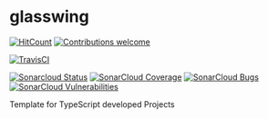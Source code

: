 # glasswing

<!-- [![Npm Version](https://img.shields.io/npm/v/frameworks.svg)](https://www.npmjs.com/package/frameworks) -->
[![HitCount](http://hits.dwyl.io/glasswingjs/common.svg)](http://hits.dwyl.io/glasswingjs/common)
[![Contributions welcome](https://img.shields.io/badge/contributions-welcome-brightgreen.svg?style=flat)](https://github.com/glasswingjs/common/issues)

[![TravisCI](https://travis-ci.org/glasswingjs/common.svg?branch=master)](https://travis-ci.org/glasswingjs/common)
<!-- [![CircleCI](https://circleci.com/gh/glasswingjs/common.svg?style=shield)](https://circleci.com/gh/glasswingjs/common) -->

[![Sonarcloud Status](https://sonarcloud.io/api/project_badges/measure?project=glasswingjs_common&metric=alert_status)](https://sonarcloud.io/dashboard?id=glasswingjs_common) 
 [![SonarCloud Coverage](https://sonarcloud.io/api/project_badges/measure?project=glasswingjs_common&metric=coverage)](https://sonarcloud.io/component_measures/metric/coverage/list?id=glasswingjs_common)
 [![SonarCloud Bugs](https://sonarcloud.io/api/project_badges/measure?project=glasswingjs_common&metric=bugs)](https://sonarcloud.io/component_measures/metric/reliability_rating/list?id=glasswingjs_common)
 [![SonarCloud Vulnerabilities](https://sonarcloud.io/api/project_badges/measure?project=glasswingjs_common&metric=vulnerabilities)](https://sonarcloud.io/component_measures/metric/security_rating/list?id=glasswingjs_common)

<!--
[![Donate to this project using Patreon](https://img.shields.io/badge/patreon-donate-yellow.svg)](https://patreon.com/dragoscirjan)
[![Donate to this project using Paypal](https://img.shields.io/badge/paypal-donate-yellow.svg)](https://www.paypal.com/cgi-bin/webscr?cmd=_s-xclick&hosted_button_id=UMMN8JPLVAUR4&source=url)
[![Donate to this project using Flattr](https://img.shields.io/badge/flattr-donate-yellow.svg)](https://flattr.com/profile/balupton)
[![Donate to this project using Liberapay](https://img.shields.io/badge/liberapay-donate-yellow.svg)](https://liberapay.com/dragoscirjan)
[![Donate to this project using Thanks App](https://img.shields.io/badge/thanksapp-donate-yellow.svg)](https://givethanks.app/donate/npm/badges)
[![Donate to this project using Boost Lab](https://img.shields.io/badge/boostlab-donate-yellow.svg)](https://boost-lab.app/dragoscirjan/badges)
[![Donate to this project using Buy Me A Coffee](https://img.shields.io/badge/buy%20me%20a%20coffee-donate-yellow.svg)](https://buymeacoffee.com/balupton)
[![Donate to this project using Open Collective](https://img.shields.io/badge/open%20collective-donate-yellow.svg)](https://opencollective.com/dragoscirjan)
[![Donate to this project using Cryptocurrency](https://img.shields.io/badge/crypto-donate-yellow.svg)](https://dragoscirjan.me/crypto)
[![Donate to this project using Paypal](https://img.shields.io/badge/paypal-donate-yellow.svg)](https://dragoscirjan.me/paypal)
[![Buy an item on our wishlist for us](https://img.shields.io/badge/wishlist-donate-yellow.svg)](https://dragoscirjan.me/wishlist)
-->

Template for TypeScript developed Projects
